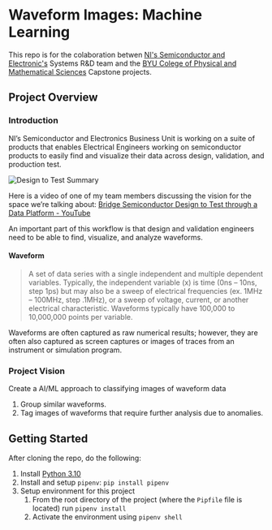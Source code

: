 # Waveform Images: Machine Learning

This repo is for the colaboration betwen [NI's Semiconductor and Electronic's](https://www.ni.com/en-us/solutions/semiconductor.html) Systems R&D team and the [BYU Colege of Physical and Mathematical Sciences](https://science.byu.edu/) Capstone projects.

## Project Overview

### Introduction

NI’s Semiconductor and Electronics Business Unit is working on a suite of products that enables Electrical Engineers working on semiconductor products to easily find and visualize their data across design, validation, and production test.

![Design to Test Summary](docs/images/D2T_Overview.png)

Here is a video of one of my team members discussing the vision for the space we’re talking about: [Bridge Semiconductor Design to Test through a Data Platform - YouTube](https://www.youtube.com/watch?v=umfbQ3IY3fU&ab_channel=NI)

An important part of this workflow is that design and validation engineers need to be able to find, visualize, and analyze waveforms.

#### Waveform

> A set of data series with a single independent and multiple dependent variables. Typically, the independent variable (x) is time (0ns – 10ns, step 1ps) but may also be a sweep of electrical frequencies (ex. 1MHz – 100MHz, step .1MHz), or a sweep of voltage, current, or another electrical characteristic. Waveforms typically have 100,000 to 10,000,000 points per variable.

Waveforms are often captured as raw numerical results; however, they are often also captured as screen captures or images of traces from an instrument or simulation program.

### Project Vision

Create a AI/ML approach to classifying images of waveform data

1. Group similar waveforms.
2. Tag images of waveforms that require further analysis due to anomalies.

## Getting Started

After cloning the repo, do the following:

1. Install [Python 3.10](https://www.python.org/downloads/release/python-3100/)
1. Install and setup `pipenv`: `pip install pipenv`
1. Setup environment for this project
   1. From the root directory of the project (where the `Pipfile` file is
      located) run `pipenv install`
   1. Activate the environment using `pipenv shell`
